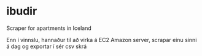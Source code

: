 # ibudir
Scraper for apartments in Iceland

Enn í vinnslu, hannaður til að virka á EC2 Amazon server, scrapar einu sinni á dag og exportar í sér csv skrá
